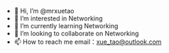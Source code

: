 - 👋 Hi, I’m @mrxuetao
- 👀 I’m interested in Networking
- 🌱 I’m currently learning Networking
- 💞️ I’m looking to collaborate on Networking
- 📫 How to reach me email：xue_tao@outlook.com

<!---
mrxuetao/mrxuetao is a ✨ special ✨ repository because its `README.md` (this file) appears on your GitHub profile.
You can click the Preview link to take a look at your changes.
--->
